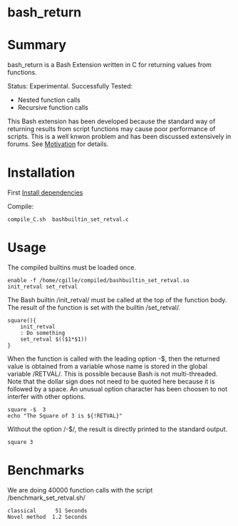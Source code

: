 # bash_return

# Summary

bash_return is a Bash Extension written in C for returning values from functions.

Status: Experimental. Successfully Tested:

 - Nested function calls
 - Recursive function calls



This Bash extension has been developed because the standard way of returning results from script functions may  cause poor performance of scripts.
This is a well knwon problem and has been discussed extensively in forums. See  [Motivation](./motivation.md) for details.

# Installation

First [Install dependencies](./INSTALL_DEPENDENCIES.md)

Compile:

    compile_C.sh  bashbuiltin_set_retval.c

# Usage

The compiled builtins must be loaded once.

    enable -f /home/cgille/compiled/bashbuiltin_set_retval.so   init_retval set_retval

The Bash builtin /init_retval/ must be called at the top of the function body.
The result of the function is set  with the builtin  /set_retval/.

    square(){
        init_retval
        : Do something
        set_retval $(($1*$1))
    }

When the function is called with the leading option -$, then the returned value is obtained from a
variable whose name is stored in the global variable /RETVAL/.  This is possible because Bash is not
multi-threaded. Note that the dollar sign does not need to be quoted here because it is followed by
a space. An unusual option character has been choosen to not interfer with other options.

    square -$  3
    echo "The Square of 3 is ${!RETVAL}"

Without the option /-$/, the result is directly printed to the standard output.

    square 3





# Benchmarks

We are doing 40000 function calls with the script /benchmark_set_retval.sh/

    classical      51 Seconds
    Novel method  1.2 Seconds
